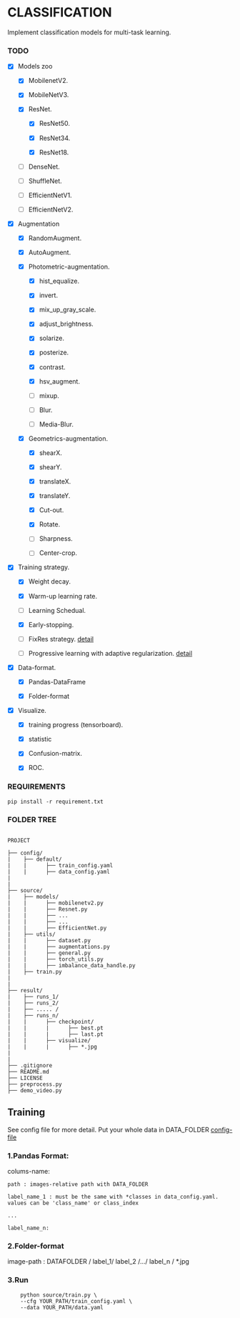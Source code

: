 # CLASSIFICATION

Implement classification models for multi-task learning.

### TODO

- [x] Models zoo

    - [x] MobilenetV2.

    - [x] MobileNetV3.

    - [x] ResNet.

        - [x] ResNet50.

        - [x] ResNet34.

        - [x] ResNet18.

    - [ ] DenseNet.

    - [ ] ShuffleNet.

    - [ ] EfficientNetV1.

    - [ ] EfficientNetV2.

- [x] Augmentation

    - [x] RandomAugment.

    - [x] AutoAugment.

    - [x] Photometric-augmentation.

        - [x] hist_equalize.

        - [x] invert.

        - [x] mix_up_gray_scale.

        - [x] adjust_brightness.

        - [x] solarize.

        - [x] posterize.

        - [x] contrast.

        - [x] hsv_augment.

        - [ ] mixup.

        - [ ] Blur.

        - [ ] Media-Blur.

    - [x] Geometrics-augmentation.

        - [x] shearX.

        - [x] shearY.

        - [x] translateX.

        - [x] translateY.

        - [x] Cut-out.

        - [x] Rotate.

        - [ ] Sharpness.

        - [ ] Center-crop.

- [x] Training strategy.

    - [x] Weight decay.

    - [x] Warm-up learning rate.

    - [ ] Learning Schedual.

    - [x] Early-stopping.

    - [ ] FixRes strategy. [detail](https://arxiv.org/pdf/1906.06423.pdf)

    - [ ] Progressive learning with adaptive regularization. [detail](https://arxiv.org/pdf/2104.00298.pdf)

- [x] Data-format.

    - [x] Pandas-DataFrame

    - [x] Folder-format

- [x] Visualize.

    - [x] training progress (tensorboard).

    - [x] statistic

    - [x] Confusion-matrix.

    - [x] ROC.

### REQUIREMENTS

`
    pip install -r requirement.txt
`

### FOLDER TREE

```

PROJECT

├── config/
|    ├── default/
|    |      ├── train_config.yaml
|    |      ├── data_config.yaml
|
|
├── source/
|    ├── models/
|    |      ├── mobilenetv2.py
|    |      ├── Resnet.py
|    |      ├── ...
|    |      ├── ...
|    |      ├── EfficientNet.py
|    ├── utils/
|    |      ├── dataset.py
|    |      ├── augmentations.py
|    |      ├── general.py
|    |      ├── torch_utils.py
|    |      ├── imbalance_data_handle.py
|    ├── train.py
|
|
├── result/                          
|    ├── runs_1/
|    ├── runs_2/
|    ├── ..... /
|    ├── runs_n/
|    |      ├── checkpoint/
|    |      |      ├── best.pt
|    |      |      ├── last.pt
|    |      ├── visualize/
|    |      |      ├── *.jpg
|
|
├── .gitignore
├── README.md
├── LICENSE
├── preprocess.py               
├── demo_video.py

```

## Training

See config file for more detail.
Put your whole data in DATA_FOLDER [config-file](config/default/data_config.yaml)
### 1.Pandas Format: 

colums-name: 

    path : images-relative path with DATA_FOLDER 

    label_name_1 : must be the same with *classes in data_config.yaml. values can be 'class_name' or class_index

    ...

    label_name_n:

### 2.Folder-format

image-path : DATAFOLDER / label_1/ label_2 /.../ label_n / *.jpg

### 3.Run

```
    python source/train.py \
    --cfg YOUR_PATH/train_config.yaml \
    --data YOUR_PATH/data.yaml 
```
    
